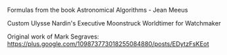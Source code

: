 Formulas from the book Astronomical Algorithms - Jean Meeus

Custom Ulysse Nardin's Executive Moonstruck Worldtimer for Watchmaker

Original work of Mark Segraves: https://plus.google.com/109873773018255084880/posts/EDytzFsKEot
